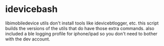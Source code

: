 # idevicebash
libimobiledevice utils don't install tools like idevicebtlogger, etc.
  this script builds the versions of the utils that do have those extra commands.
  also included a ble logging profile for iphone/ipad so you don't need to bother with the dev account.

